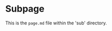 <!--
Page Title: Subpage
-->

Subpage
=======

This is the `page.md` file within the 'sub' directory.